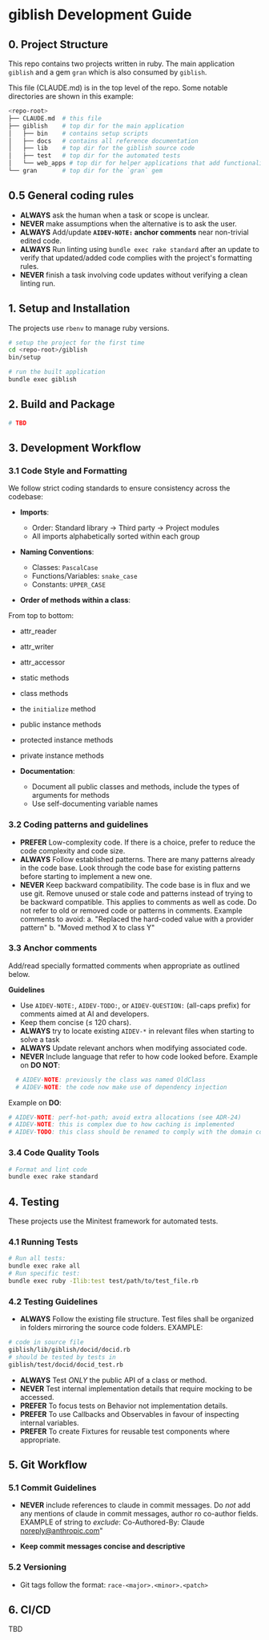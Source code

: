 # giblish Development Guide

## 0. Project Structure

This repo contains two projects written in ruby. The main application `giblish` and a gem `gran` which is also consumed by `giblish`.

This file (CLAUDE.md) is in the top level of the repo. Some notable directories are shown in this example:

```bash
<repo-root>
├── CLAUDE.md  # this file
├── giblish    # top dir for the main application
│   ├── bin    # contains setup scripts
│   ├── docs   # contains all reference documentation
│   ├── lib    # top dir for the giblish source code
│   ├── test   # top dir for the automated tests
│   └── web_apps # top dir for helper applications that add functionality
└── gran       # top dir for the `gran` gem
```

## 0.5 General coding rules

* **ALWAYS** ask the human when a task or scope is unclear.
* **NEVER**  make assumptions when the alternative is to ask the user.
* **ALWAYS** Add/update **`AIDEV-NOTE:` anchor comments** near non-trivial edited code.
* **ALWAYS** Run linting using `bundle exec rake standard` after an update to verify that updated/added code complies with the project's formatting rules.
* **NEVER** finish a task involving code updates without verifying a clean linting run.

## 1. Setup and Installation

The projects use `rbenv` to manage ruby versions.

```bash
# setup the project for the first time
cd <repo-root>/giblish
bin/setup

# run the built application
bundle exec giblish
```

## 2. Build and Package

```bash
# TBD
```

## 3. Development Workflow

### 3.1 Code Style and Formatting

We follow strict coding standards to ensure consistency across the codebase:

- **Imports**:
  - Order: Standard library → Third party → Project modules
  - All imports alphabetically sorted within each group

- **Naming Conventions**:
  - Classes: `PascalCase`
  - Functions/Variables: `snake_case`
  - Constants: `UPPER_CASE`

- **Order of methods within a class**:

From top to bottom:
  - attr_reader
  - attr_writer
  - attr_accessor
  - static methods
  - class methods
  - the `initialize` method
  - public instance methods
  - protected instance methods
  - private instance methods

- **Documentation**:
  - Document all public classes and methods, include the types of arguments for methods
  - Use self-documenting variable names

### 3.2 Coding patterns and guidelines

 * **PREFER** Low-complexity code. If there is a choice, prefer to reduce the code complexity and code size.
 * **ALWAYS** Follow established patterns. There are many patterns already in the code base. Look through the code base for existing patterns before starting to implement a new one.
 * **NEVER** Keep backward compatibility. The code base is in flux and we use git. Remove unused or stale code and patterns instead of trying to be backward compatible. This applies to comments as well as code. Do not refer to old or removed code or patterns in comments. Example comments to avoid:
  a. "Replaced the hard-coded value with a provider pattern"
  b. "Moved method X to class Y"

### 3.3 Anchor comments

Add/read specially formatted comments when appropriate as outlined below.

**Guidelines**

- Use `AIDEV-NOTE:`, `AIDEV-TODO:`, or `AIDEV-QUESTION:` (all-caps prefix) for comments aimed at AI and developers.
- Keep them concise (≤ 120 chars).
- **ALWAYS** try to locate existing `AIDEV-*` in relevant files when starting to solve a task
- **ALWAYS** Update relevant anchors when modifying associated code.
- **NEVER** Include language that refer to how code looked before.
Example on **DO NOT**:
```python
  # AIDEV-NOTE: previously the class was named OldClass
  # AIDEV-NOTE: the code now make use of dependency injection
```

Example on **DO**:
```python
# AIDEV-NOTE: perf-hot-path; avoid extra allocations (see ADR-24)
# AIDEV-NOTE: this is complex due to how caching is implemented
# AIDEV-TODO: this class should be renamed to comply with the domain concepts
```

### 3.4 Code Quality Tools

```bash
# Format and lint code
bundle exec rake standard
```

## 4. Testing

These projects use the Minitest framework for automated tests.

### 4.1 Running Tests

```bash
# Run all tests:
bundle exec rake all
# Run specific test:
bundle exec ruby -Ilib:test test/path/to/test_file.rb
```

### 4.2 Testing Guidelines

 * **ALWAYS** Follow the existing file structure. Test files shall be organized in folders mirroring the source code folders. EXAMPLE:
```bash
# code in source file
giblish/lib/giblish/docid/docid.rb
# should be tested by tests in
giblish/test/docid/docid_test.rb
```

 * **ALWAYS** Test _ONLY_ the public API of a class or method.
 * **NEVER** Test internal implementation details that require mocking to be accessed.
 * **PREFER** To focus tests on Behavior not implementation details.
 * **PREFER** To use Callbacks and Observables in favour of inspecting internal variables.
 * **PREFER** To create Fixtures for reusable test components where appropriate.

## 5. Git Workflow

### 5.1 Commit Guidelines

* **NEVER** include references to claude in commit messages. Do _not_ add any mentions of claude in commit messages, author ro co-author fields. EXAMPLE of string to _exclude_:
   Co-Authored-By: Claude <noreply@anthropic.com>"
- **Keep commit messages concise and descriptive**

### 5.2 Versioning

- Git tags follow the format: `race-<major>.<minor>.<patch>`

## 6. CI/CD

TBD
